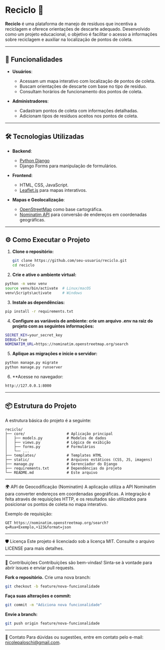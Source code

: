 # Reciclo 🌱

**Reciclo** é uma plataforma de manejo de resíduos que incentiva a reciclagem e oferece orientações de descarte adequado. Desenvolvido como um projeto educacional, o objetivo é facilitar o acesso a informações sobre reciclagem e auxiliar na localização de pontos de coleta.

---

## 🚀 Funcionalidades

- **Usuários**:
  - Acessam um mapa interativo com localização de pontos de coleta.
  - Buscam orientações de descarte com base no tipo de resíduo.
  - Consultam horários de funcionamento dos pontos de coleta.

- **Administradores**:
  - Cadastram pontos de coleta com informações detalhadas.
  - Adicionam tipos de resíduos aceitos nos pontos de coleta.

---

## 🛠️ Tecnologias Utilizadas

- **Backend**: 
  - [Python Django](https://www.djangoproject.com/)
  - Django Forms para manipulação de formulários.

- **Frontend**:
  - HTML, CSS, JavaScript.
  - [Leaflet.js](https://leafletjs.com/) para mapas interativos.

- **Mapas e Geolocalização**:
  - [OpenStreetMap](https://www.openstreetmap.org/) como base cartográfica.
  - [Nominatim API](https://nominatim.org/release-docs/latest/api/Overview/) para conversão de endereços em coordenadas geográficas.

---

## ⚙️ Como Executar o Projeto

1. **Clone o repositório:**
   ```bash
   git clone https://github.com/seu-usuario/reciclo.git
   cd reciclo
   ```
   
2. **Crie e ative o ambiente virtual:**
  ```bash
  python -m venv venv
  source venv/bin/activate  # Linux/macOS
  venv\Scripts\activate     # Windows
  ```

3. **Instale as dependências:**
  ```bash
  pip install -r requirements.txt
  ```

4. **Configure as variáveis de ambiente: crie um arquivo .env na raiz do projeto com as seguintes informações:**
  ```bash
  SECRET_KEY=your_secret_key
  DEBUG=True
  NOMINATIM_URL=https://nominatim.openstreetmap.org/search
  ```

5. **Aplique as migrações e inicie o servidor:**
  ```bash
  python manage.py migrate
  python manage.py runserver
  ```

6. **Acesse no navegador:
  ```http
  http://127.0.0.1:8000
  ```

---

## 📦 Estrutura do Projeto

A estrutura básica do projeto é a seguinte:

```plaintext
reciclo/
├── core/                   # Aplicação principal
│   ├── models.py           # Modelos de dados
│   ├── views.py            # Lógica de exibição
│   ├── forms.py            # Formulários
│   └── ...
├── templates/              # Templates HTML
├── static/                 # Arquivos estáticos (CSS, JS, imagens)
├── manage.py               # Gerenciador do Django
├── requirements.txt        # Dependências do projeto
└── README.md               # Este arquivo
```

---

🌍 API de Geocodificação (Nominatim)
A aplicação utiliza a API Nominatim para converter endereços em coordenadas geográficas. A integração é feita através de requisições HTTP, e os resultados são utilizados para posicionar os pontos de coleta no mapa interativo.

Exemplo de requisição:

```http
GET https://nominatim.openstreetmap.org/search?q=Rua+Exemplo,+123&format=json
```

---

🛡️ Licença
Este projeto é licenciado sob a licença MIT. Consulte o arquivo LICENSE para mais detalhes.

---

🤝 Contribuições
Contribuições são bem-vindas! Sinta-se à vontade para abrir issues e enviar pull requests.

**Fork o repositório.**
Crie uma nova branch:
  ```bash
  git checkout -b feature/nova-funcionalidade
  ```

**Faça suas alterações e commit:**
  ```bash
  git commit -m "Adiciona nova funcionalidade"
  ```

**Envie a branch:**
  ```bash
  git push origin feature/nova-funcionalidade
  ```

---

📧 Contato
Para dúvidas ou sugestões, entre em contato pelo e-mail: nicolepaloschi@gmail.com.
